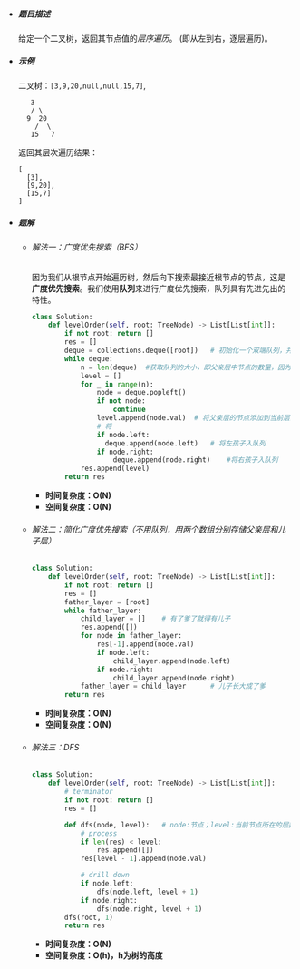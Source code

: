 

- ##### 题目描述

  给定一个二叉树，返回其节点值的*层序遍历*。 (即从左到右，逐层遍历)。

- ##### 示例

  二叉树：`[3,9,20,null,null,15,7]`,

  ```
     3
     / \
    9  20
      /  \
     15   7
  ```

  返回其层次遍历结果：

  ```
  [
    [3],
    [9,20],
    [15,7]
  ]
  ```

- ##### 题解

  - ###### 解法一：广度优先搜索（BFS）

    因为我们从根节点开始遍历树，然后向下搜索最接近根节点的节点，这是**广度优先搜索**。我们使用**队列**来进行广度优先搜索，队列具有先进先出的特性。

    ```python
    class Solution:
        def levelOrder(self, root: TreeNode) -> List[List[int]]:
            if not root: return []
            res = []
            deque = collections.deque([root])	# 初始化一个双端队列，并将根节点放入
            while deque:
                n = len(deque) 	#获取队列的大小，即父亲层中节点的数量，因为一会要遍历父亲层，并将父亲层的节点加入到结果中
                level = []
                for _ in range(n):
                    node = deque.popleft()
                    if not node:
                        continue
                    level.append(node.val)	# 将父亲层的节点添加到当前层的列表中
                    # 将
                    if node.left:
                      deque.append(node.left)	# 将左孩子入队列
                    if node.right:
                        deque.append(node.right)	#将右孩子入队列
                res.append(level)
            return res
    ```
    
    - **时间复杂度：O(N)**
    - **空间复杂度：O(N)**

  

  - ###### 解法二：简化广度优先搜索（不用队列，用两个数组分别存储父亲层和儿子层）

    ```python
    class Solution:
        def levelOrder(self, root: TreeNode) -> List[List[int]]:
            if not root: return []
            res = []
            father_layer = [root]
            while father_layer:
                child_layer = []    # 有了爹了就得有儿子
                res.append([])
                for node in father_layer:
                    res[-1].append(node.val)
                    if node.left:
                        child_layer.append(node.left)
                    if node.right:
                        child_layer.append(node.right)
                father_layer = child_layer		# 儿子长大成了爹
            return res
    ```
    
    - **时间复杂度：O(N)**
    - **空间复杂度：O(N)**

  

  - ###### 解法三：DFS

    ```python
    class Solution:
        def levelOrder(self, root: TreeNode) -> List[List[int]]:
            # terminator
            if not root: return []
            res = []
    
            def dfs(node, level):   # node:节点；level:当前节点所在的层数
                # process
                if len(res) < level:
                    res.append([])
                res[level - 1].append(node.val)
    
                # drill down
                if node.left:
                    dfs(node.left, level + 1)
                if node.right:
                    dfs(node.right, level + 1)
            dfs(root, 1)
            return res
    ```

    - **时间复杂度：O(N)**
    - **空间复杂度：O(h)，h为树的高度**